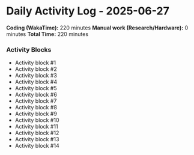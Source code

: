 # Daily Activity Log - 2025-06-27

**Coding (WakaTime):** 220 minutes
**Manual work (Research/Hardware):** 0 minutes
**Total Time:** 220 minutes

### Activity Blocks
- Activity block #1
- Activity block #2
- Activity block #3
- Activity block #4
- Activity block #5
- Activity block #6
- Activity block #7
- Activity block #8
- Activity block #9
- Activity block #10
- Activity block #11
- Activity block #12
- Activity block #13
- Activity block #14
